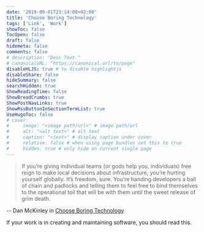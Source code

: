 ```yaml
---
date: '2019-09-01T23:14:00+02:00'
title: 'Choose Boring Technology'
tags: ['Link', 'Work']
showToc: false
TocOpen: false
draft: false
hidemeta: false
comments: false
# description: "Desc Text."
# canonicalURL: "https://canonical.url/to/page"
disableHLJS: true # to disable highlightjs
disableShare: false
hideSummary: false
searchHidden: true
ShowReadingTime: false
ShowBreadCrumbs: true
ShowPostNavLinks: true
ShowRssButtonInSectionTermList: true
UseHugoToc: false
# cover:
#     image: "<image path/url>" # image path/url
#     alt: "<alt text>" # alt text
#     caption: "<text>" # display caption under cover
#     relative: false # when using page bundles set this to true
#     hidden: true # only hide on current single page
---
```


> If you’re giving individual teams (or gods help you, individuals) free reign to make local decisions about infrastructure, you’re hurting yourself globally.
> It’s freedom, sure. You’re handing developers a ball of chain and padlocks and telling them to feel free to bind themselves to the operational toil that will be with them until the sweet release of grim death.

-- Dan McKinley in [Choose Boring Technology](http://boringtechnology.club/)

If your work is in creating and maintaining software, you should read this.
